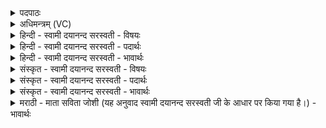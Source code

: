<details><summary>पदपाठः</summary>

किम्। स्वि॒त्। सूर्य॑सम॒मिति॒ सूर्य॑ऽसमम्। ज्योतिः॑। किम्। स॒मु॒द्रस॑म॒मिति॑ समु॒द्रऽस॑मम्। सरः॑। किम्। स्वि॒त्। पृ॒थि॒व्यै। वर्षी॑यः। कस्य॑। मात्रा॑। न। वि॒द्य॒ते॒। ४७।
</details>

<details><summary>अधिमन्त्रम् (VC)</summary>

- जिज्ञासुर्देवता
- प्रजापतिर्ऋषिः
- अनुष्टुप्
- गान्धारः
</details>

<details><summary>हिन्दी - स्वामी दयानन्द सरस्वती - विषयः</summary>

फिर प्रश्नों को अगले मन्त्र में कहते हैं ॥
</details>

<details><summary>हिन्दी - स्वामी दयानन्द सरस्वती - पदार्थः</summary>

पदार्थान्वयभाषाः -  हे विद्वन् ! (किं, स्वित्) कौन (सूर्यसमम्) सूर्य के समान (ज्योतिः) प्रकाशस्वरूप (किम्) कौन (समुद्रसमम्) समुद्र के समान (सरः) जिसमें जल बहते वा गिरते वा आते-जाते हैं, ऐसा तालाब (किं, स्वित्) कौन (पृथिव्यै) पृथिवी से (वर्षीयः) अति बड़ा और (कस्य) किस का (मात्रा) जिससे तोल हो, वह परिमाण (न) नहीं (विद्यते) विद्यमान है ॥४७ ॥
</details>

<details><summary>हिन्दी - स्वामी दयानन्द सरस्वती - भावार्थः</summary>

भावार्थभाषाः -  आदित्य के तुल्य तेजस्वी, समुद्र के समान जलाधार और भूमि से बड़ा कौन है? और किस का परिमाण नहीं है? इन चार प्रश्नों का उत्तर अगले मन्त्र में जानना चाहिये ॥४७ ॥
</details>

<details><summary>संस्कृत - स्वामी दयानन्द सरस्वती - विषयः</summary>

पुनः प्रश्नानाह ॥
</details>

<details><summary>संस्कृत - स्वामी दयानन्द सरस्वती - पदार्थः</summary>

पदार्थान्वयभाषाः -  हे विद्वन् ! किं स्वित्सूर्यसमं ज्योतिः? किं समुद्रसमं सरः? किं स्वित्पृथिव्यै वर्षीयः? कस्य मात्रा न विद्यत? इति ॥४७ ॥
</details>

<details><summary>संस्कृत - स्वामी दयानन्द सरस्वती - भावार्थः</summary>

भावार्थभाषाः -  आदित्यवत्तेजस्वि समुद्रवदुदधि भूमेरधिकं च किं कस्य च परिमाणं नास्तीत्येतेषां प्रश्नानामुत्तराणि परस्मिन् मन्त्रे वेदितव्यानि ॥४७ ॥
</details>

<details><summary>मराठी - माता सविता जोशी (यह अनुवाद स्वामी दयानन्द सरस्वती जी के आधार पर किया गया है।) - भावार्थः</summary>

भावार्थभाषाः -  सूर्याप्रमाणे तेजस्वी, समुद्राप्रमाणे जलाचा आधार, भूमीहून मोठा कोण आहे? तसेच कोणत्या गोष्टीला परिमाण नाही. या चार प्रश्नांची उत्तरे पुढच्या मंत्रात जाणावी.
</details>